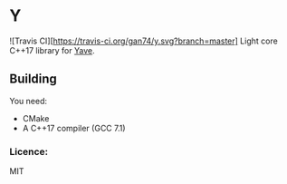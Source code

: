 # Y
![Travis CI][https://travis-ci.org/gan74/y.svg?branch=master]
Light core C++17 library for [Yave](https://github.com/gan74/Yave).

## Building
You need:
 * CMake
 * A C++17 compiler (GCC 7.1)

 
### Licence:
MIT